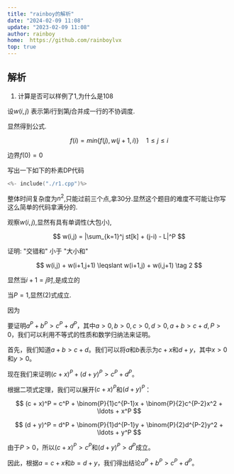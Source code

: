 ```yaml
---
title: "rainboy的解析"
date: "2024-02-09 11:08"
update: "2023-02-09 11:08"
author: rainboy
home:  https://github.com/rainboylvx
top: true
---
```


## 解析


1. 计算是否可以样例了1,为什么是108

设$w(i,j)$ 表示第$i$行到第$j$合并成一行的不协调度.

显然得到公式.

$$
f(i) = min\{f(j),w(j+1,i)\}  \quad  1 \leqslant j \leqslant i
$$

边界$f(0) = 0$

写出一下如下的朴素DP代码

```cpp
<%- include("./r1.cpp")%>
```


整体时间复杂度为$n^2$,只能过前三个点,拿$30$分.显然这个题目的难度不可能让你写这么简单的代码拿满分的.

观察$w(i,j)$,显然有具有单调性(大包小),

$$
w(i,j) = |\sum_{k=1}^j st[k] + (j-i) - L|^P
$$



证明: "交错和" 小于 "大小和"

$$
w(i,j) + w(i+1,j+1) \leqslant w(i+1,j) + w(i,j+1) \tag 2
$$

显然当$i+1=j$时,是成立的

当$P=1$,显然$(2)$式成立.

因为

要证明$a^P + b^P > c^P + d^P$，其中$a > 0, b > 0, c > 0, d > 0, a + b > c + d, P > 0$，我们可以利用不等式的性质和数学归纳法来证明。

首先，我们知道$a + b > c + d$。我们可以将$a$和$b$表示为$c + x$和$d + y$，其中$x > 0$和$y > 0$。

现在我们来证明$(c + x)^P + (d + y)^P > c^P + d^P$。

根据二项式定理，我们可以展开$(c + x)^P$和$(d + y)^P$：

$$
(c + x)^P = c^P + \binom{P}{1}c^{P-1}x + \binom{P}{2}c^{P-2}x^2 + \ldots + x^P
$$

$$
(d + y)^P = d^P + \binom{P}{1}d^{P-1}y + \binom{P}{2}d^{P-2}y^2 + \ldots + y^P
$$

由于$P > 0$，所以$(c + x)^P > c^P$和$(d + y)^P > d^P$成立。

因此，根据$a = c + x$和$b = d + y$，我们得出结论$a^P + b^P > c^P + d^P$。



